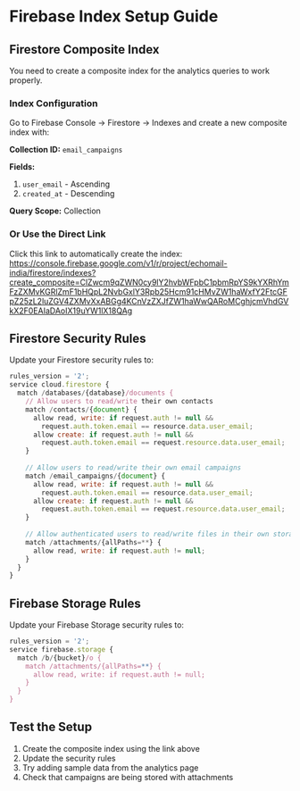 # Firebase Index Setup Guide

## Firestore Composite Index

You need to create a composite index for the analytics queries to work properly.

### Index Configuration

Go to Firebase Console → Firestore → Indexes and create a new composite index with:

**Collection ID:** `email_campaigns`

**Fields:**
1. `user_email` - Ascending
2. `created_at` - Descending

**Query Scope:** Collection

### Or Use the Direct Link

Click this link to automatically create the index:
https://console.firebase.google.com/v1/r/project/echomail-india/firestore/indexes?create_composite=ClZwcm9qZWN0cy9lY2hvbWFpbC1pbmRpYS9kYXRhYmFzZXMvKGRlZmF1bHQpL2NvbGxlY3Rpb25Hcm91cHMvZW1haWxfY2FtcGFpZ25zL2luZGV4ZXMvXxABGg4KCnVzZXJfZW1haWwQARoMCghjcmVhdGVkX2F0EAIaDAoIX19uYW1lX18QAg

## Firestore Security Rules

Update your Firestore security rules to:

```javascript
rules_version = '2';
service cloud.firestore {
  match /databases/{database}/documents {
    // Allow users to read/write their own contacts
    match /contacts/{document} {
      allow read, write: if request.auth != null && 
        request.auth.token.email == resource.data.user_email;
      allow create: if request.auth != null && 
        request.auth.token.email == request.resource.data.user_email;
    }
    
    // Allow users to read/write their own email campaigns
    match /email_campaigns/{document} {
      allow read, write: if request.auth != null && 
        request.auth.token.email == resource.data.user_email;
      allow create: if request.auth != null && 
        request.auth.token.email == request.resource.data.user_email;
    }
    
    // Allow authenticated users to read/write files in their own storage path
    match /attachments/{allPaths=**} {
      allow read, write: if request.auth != null;
    }
  }
}
```

## Firebase Storage Rules

Update your Firebase Storage security rules to:

```javascript
rules_version = '2';
service firebase.storage {
  match /b/{bucket}/o {
    match /attachments/{allPaths=**} {
      allow read, write: if request.auth != null;
    }
  }
}
```

## Test the Setup

1. Create the composite index using the link above
2. Update the security rules
3. Try adding sample data from the analytics page
4. Check that campaigns are being stored with attachments
